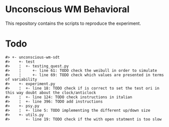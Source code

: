 
<!-- README.md is generated from README.Rmd. Please edit that file -->

# Unconscious WM Behavioral

This repository contains the scripts to reproduce the experiment.

# Todo

    #> +- unconscious-wm-sdt
    #>    +- test
    #>    ¦  +- testing_quest.py
    #>    ¦     +- line 61: TODO check the weibull in order to simulate
    #>    ¦     +- line 69: TODO check which values are presented in terms of variability
    #>    +- experiment.py
    #>    ¦  +- line 18: TODO check if is correct to set the test ori in this way doubt about the clock/anticlock
    #>    ¦  +- line 124: TODO check instructions in italian
    #>    ¦  +- line 396: TODO add instructions
    #>    +- psy.py
    #>    ¦  +- line 5: TODO implementing the different up/down size
    #>    +- utils.py
    #>       +- line 19: TODO check if the with open statment is too slow
